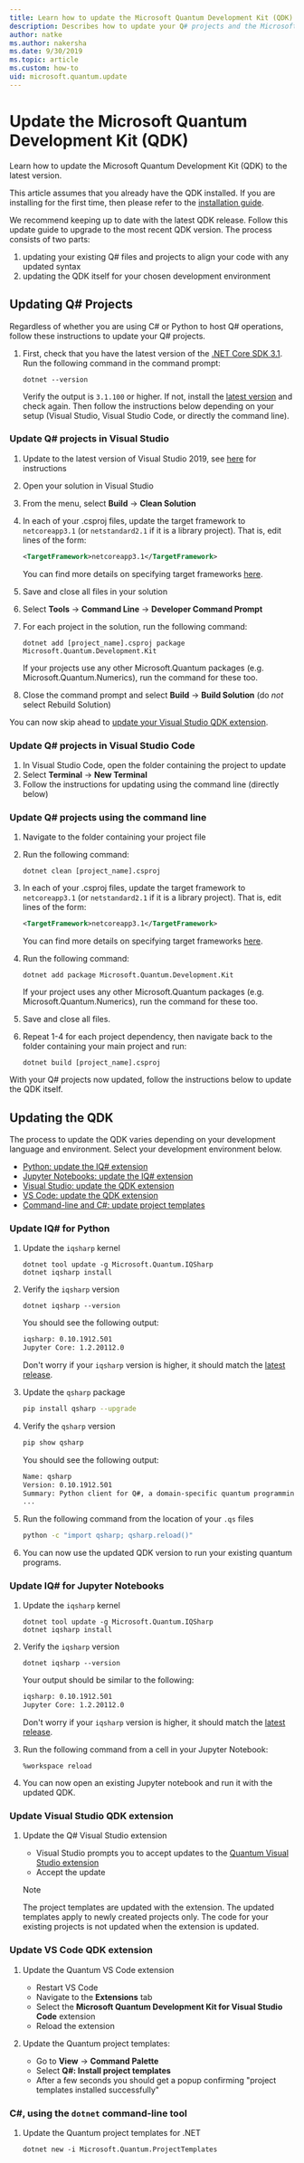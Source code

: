 ```yaml
---
title: Learn how to update the Microsoft Quantum Development Kit (QDK)
description: Describes how to update your Q# projects and the Microsoft Quantum Development Kit to the current version.  
author: natke
ms.author: nakersha
ms.date: 9/30/2019
ms.topic: article
ms.custom: how-to
uid: microsoft.quantum.update
---
```


# Update the Microsoft Quantum Development Kit (QDK)

Learn how to update the Microsoft Quantum Development Kit (QDK) to the latest version.

This article assumes that you already have the QDK installed. If you are installing for the first time, then please refer to the [installation guide](xref:microsoft.quantum.install).

We recommend keeping up to date with the latest QDK release. Follow this update guide to upgrade to the most recent QDK version. 
The process consists of two parts:
1. updating your existing Q# files and projects to align your code with any updated syntax
2. updating the QDK itself for your chosen development environment 

## Updating Q# Projects 

Regardless of whether you are using C# or Python to host Q# operations, follow these instructions to update your Q# projects.

1. First, check that you have the latest version of the [.NET Core SDK 3.1](https://dotnet.microsoft.com/download). Run the following command in the command prompt:

    ```dotnetcli
    dotnet --version
    ```

    Verify the output is `3.1.100` or higher. If not, install the [latest version](https://dotnet.microsoft.com/download) and check again. Then follow the instructions below depending on your setup (Visual Studio, Visual Studio Code, or directly the command line).

### Update Q# projects in Visual Studio
 
1. Update to the latest version of Visual Studio 2019, see [here](https://docs.microsoft.com/visualstudio/install/update-visual-studio?view=vs-2019) for instructions
2. Open your solution in Visual Studio
3. From the menu, select **Build** -> **Clean Solution**
4. In each of your .csproj files, update the target framework to `netcoreapp3.1` (or `netstandard2.1` if it is a library project).
    That is, edit lines of the form:

    ```xml
    <TargetFramework>netcoreapp3.1</TargetFramework>
    ```

    You can find more details on specifying target frameworks [here](https://docs.microsoft.com/dotnet/standard/frameworks#how-to-specify-target-frameworks).
5. Save and close all files in your solution
6. Select **Tools** -> **Command Line** -> **Developer Command Prompt**
7. For each project in the solution, run the following command:

    ```dotnetcli
    dotnet add [project_name].csproj package Microsoft.Quantum.Development.Kit
    ```

   If your projects use any other Microsoft.Quantum packages (e.g. Microsoft.Quantum.Numerics), run the command for these too.
8. Close the command prompt and select **Build** -> **Build Solution** (do *not* select Rebuild Solution)

You can now skip ahead to [update your Visual Studio QDK extension](#update-visual-studio-qdk-extension).


### Update Q# projects in Visual Studio Code

1. In Visual Studio Code, open the folder containing the project to update
2. Select **Terminal** -> **New Terminal**
3. Follow the instructions for updating using the command line (directly below)

### Update Q# projects using the command line

1. Navigate to the folder containing your project file
2. Run the following command:

    ```dotnetcli
    dotnet clean [project_name].csproj
    ```

3. In each of your .csproj files, update the target framework to `netcoreapp3.1` (or `netstandard2.1` if it is a library project).
    That is, edit lines of the form:

    ```xml
    <TargetFramework>netcoreapp3.1</TargetFramework>
    ```

    You can find more details on specifying target frameworks [here](https://docs.microsoft.com/dotnet/standard/frameworks#how-to-specify-target-frameworks).
4. Run the following command:

    ```dotnetcli
    dotnet add package Microsoft.Quantum.Development.Kit
    ```

    If your project uses any other Microsoft.Quantum packages (e.g. Microsoft.Quantum.Numerics), run the command for these too.
5. Save and close all files.
6. Repeat 1-4 for each project dependency, then navigate back to the folder containing your main project and run:

    ```dotnetcli
    dotnet build [project_name].csproj
    ```

With your Q# projects now updated, follow the instructions below to update the QDK itself.

## Updating the QDK

The process to update the QDK varies depending on your development language and environment.
Select your development environment below.

* [Python: update the IQ# extension](#update-iq-for-python)
* [Jupyter Notebooks: update the IQ# extension](#update-iq-for-jupyter-notebooks)
* [Visual Studio: update the QDK extension](#update-visual-studio-qdk-extension)
* [VS Code: update the QDK extension](#update-vs-code-qdk-extension)
* [Command-line and C#: update project templates](#c-using-the-dotnet-command-line-tool)


### Update IQ# for Python

1. Update the `iqsharp` kernel 

    ```dotnetcli
    dotnet tool update -g Microsoft.Quantum.IQSharp
    dotnet iqsharp install
    ```

2. Verify the `iqsharp` version

    ```dotnetcli
    dotnet iqsharp --version
    ```

    You should see the following output:

    ```bash
    iqsharp: 0.10.1912.501
    Jupyter Core: 1.2.20112.0
    ```

    Don't worry if your `iqsharp` version is higher, it should match the [latest release](xref:microsoft.quantum.relnotes).

3. Update the `qsharp` package

    ```bash
    pip install qsharp --upgrade
    ```

4. Verify the `qsharp` version

    ```bash
    pip show qsharp
    ```

    You should see the following output:

    ```bash
    Name: qsharp
    Version: 0.10.1912.501
    Summary: Python client for Q#, a domain-specific quantum programming language
    ...
    ```

5. Run the following command from the location of your `.qs` files

    ```bash
    python -c "import qsharp; qsharp.reload()"
    ```

6. You can now use the updated QDK version to run your existing quantum programs.

### Update IQ# for Jupyter Notebooks

1. Update the `iqsharp` kernel

    ```dotnetcli
    dotnet tool update -g Microsoft.Quantum.IQSharp
    dotnet iqsharp install
    ```

2. Verify the `iqsharp` version

    ```dotnetcli
    dotnet iqsharp --version
    ```

    Your output should be similar to the following:

    ```bash
    iqsharp: 0.10.1912.501
    Jupyter Core: 1.2.20112.0
    ```

    Don't worry if your `iqsharp` version is higher, it should match the [latest release](xref:microsoft.quantum.relnotes).

3. Run the following command from a cell in your Jupyter Notebook:

    ```
    %workspace reload
    ```

4. You can now open an existing Jupyter notebook and run it with the updated QDK.

### Update Visual Studio QDK extension

1. Update the Q# Visual Studio extension

    - Visual Studio prompts you to accept updates to the [Quantum Visual Studio extension](https://marketplace.visualstudio.com/items?itemName=quantum.DevKit)
    - Accept the update

    > [!NOTE]
    > The project templates are updated with the extension. The updated templates apply to newly created projects only. The code for your existing projects is not updated when the extension is updated.

### Update VS Code QDK extension

1. Update the Quantum VS Code extension

    - Restart VS Code
    - Navigate to the **Extensions** tab
    - Select the **Microsoft Quantum Development Kit for Visual Studio Code** extension
    - Reload the extension

2. Update the Quantum project templates:

   - Go to **View** -> **Command Palette**
   - Select **Q#: Install project templates**
   - After a few seconds you should get a popup confirming "project templates installed successfully"

### C#, using the `dotnet` command-line tool

1. Update the Quantum project templates for .NET

    ```dotnetcli
    dotnet new -i Microsoft.Quantum.ProjectTemplates
    ```